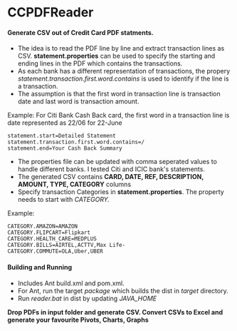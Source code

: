 # CCPDFReader
#### Generate CSV out of Credit Card PDF statments. 
- The idea is to read the PDF line by line and extract transaction lines as CSV. **statement.properties** can be used to specify the starting and ending lines in the PDF which contains the transactions.
- As each bank has a different representation of transactions, the propery _statement.transaction.first.word.contains_ is used to identify if the line is a transaction.
- The assumption is that the first word in transaction line is transaction date and last word is transaction amount.

Example: For Citi Bank Cash Back card, the first word in a transaction line is date represented as 22/06 for 22-June

    statement.start=Detailed Statement
    statement.transaction.first.word.contains=/
    statement.end=Your Cash Back Summary
- The properties file can be updated with comma seperated values to handle different banks. I tested Citi and ICIC bank's statements.
- The generated CSV contains **CARD, DATE, REF, DESCRIPTION, AMOUNT, TYPE, CATEGORY** columns
- Specify transaction Categories in **statement.properties**. The property needs to start with _CATEGORY._

Example:

    CATEGORY.AMAZON=AMAZON
    CATEGORY.FLIPCART=Flipkart
    CATEGORY.HEALTH_CARE=MEDPLUS
    CATEGORY.BILLS=AIRTEL,ACTTV,Max Life- 
    CATEGORY.COMMUTE=OLA,Uber,UBER
    
        
#### Building and Running
- Includes Ant build.xml and pom.xml.
- For Ant, run the target _package_ which builds the dist in _target_ directory.
- Run _reader.bat_ in dist by updating _JAVA_HOME_


**Drop PDFs in input folder and generate CSV. Convert CSVs to Excel and generate your favourite Pivots, Charts, Graphs** 
    

